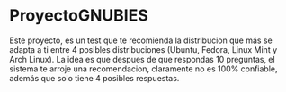 # ProyectoGNUBIES
Este proyecto, es un test que te recomienda la distribucion que más se adapta a ti entre 4 posibles distribuciones (Ubuntu, Fedora, Linux Mint y Arch Linux).
La idea es que despues de que respondas 10 preguntas, el sistema te arroje una recomendacion, claramente no es 100% confiable, además que solo tiene 4 posibles respuestas.
